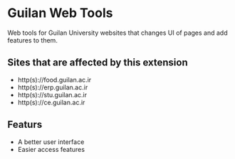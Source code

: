 # Guilan Web Tools
Web tools for Guilan University websites that changes UI of pages and add features to them.

## Sites that are affected by this extension
- http(s)://food.guilan.ac.ir
- http(s)://erp.guilan.ac.ir
- http(s)://stu.guilan.ac.ir
- http(s)://ce.guilan.ac.ir

## Featurs
- A better user interface
- Easier access features
